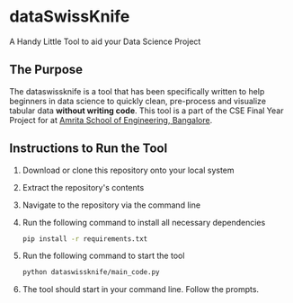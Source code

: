 # dataSwissKnife

A Handy Little Tool to aid your Data Science Project

## The Purpose

The dataswissknife is a tool that has been specifically written to help beginners in data science to quickly clean, pre-process and visualize tabular data **without  writing code**. This tool is a part of the CSE Final Year Project for <COURSE CODE> at [Amrita School of Engineering, Bangalore](https://www.amrita.edu/campus/bengaluru). 

## Instructions to Run the Tool

1. Download or clone this repository onto your local system

2. Extract the repository's contents

3. Navigate to the repository via the command line

4. Run the following command to install all necessary dependencies

   ```bash
   pip install -r requirements.txt
   ```

5. Run the following command to start the tool 

   ```bash
   python dataswissknife/main_code.py
   ```

6. The tool should start in your command line. Follow the prompts.